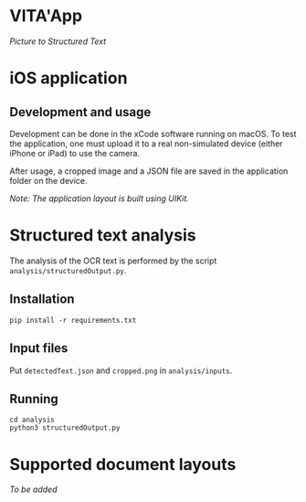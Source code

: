 # VITA'App

_Picture to Structured Text_


# iOS application

## Development and usage

Development can be done in the xCode software running on macOS. To test the application, one must upload it to a real non-simulated device (either iPhone or iPad) to use the camera.

After usage, a cropped image and a JSON file are saved in the application folder on the device.

_Note: The application layout is built using UIKit._


# Structured text analysis

The analysis of the OCR text is performed by the script `analysis/structuredOutput.py`.

## Installation

```
pip install -r requirements.txt
```

## Input files

Put `detectedText.json` and `cropped.png` in `analysis/inputs`.

## Running

```
cd analysis
python3 structuredOutput.py
```


# Supported document layouts

_To be added_

